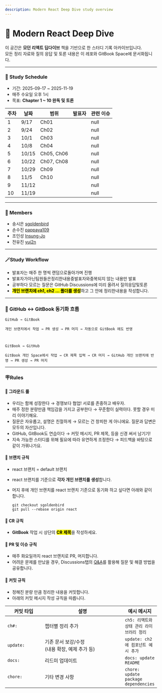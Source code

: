 ```yaml
---
description: Modern React Deep Dive study overview
---
```


# 📖 Modern React Deep Dive

이 공간은 **모던 리액트 딥다이브** 책을 기반으로 한 스터디 기록 아카이브입니다.\
모든 정리 자료와 질의 응답 및 토론 내용은 이 레포와 GitBook Space에 문서화됩니다.

---

### 📅 Study Schedule

- 기간: 2025-09-17 \~ 2025-11-19
- 매주 수요일 오후 1시
- 목표: **Chapter 1 \~ 10 완독 및 토론**&#x20;

<table data-full-width="false"><thead><tr><th data-type="number">주차</th><th>날짜</th><th>범위</th><th data-type="users" data-multiple>발표자</th><th data-type="number">관련 이슈</th></tr></thead><tbody><tr><td>1</td><td>9/17</td><td>Ch01</td><td></td><td>null</td></tr><tr><td>2</td><td>9/24</td><td>Ch02</td><td></td><td>null</td></tr><tr><td>3</td><td>10/1</td><td>Ch03</td><td></td><td>null</td></tr><tr><td>4</td><td>10/8</td><td>Ch04</td><td></td><td>null</td></tr><tr><td>5</td><td>10/15</td><td>Ch05, Ch06</td><td></td><td>null</td></tr><tr><td>6</td><td>10/22</td><td>Ch07, Ch08 </td><td></td><td>null</td></tr><tr><td>7</td><td>10/29</td><td>Ch09</td><td></td><td>null</td></tr><tr><td>8</td><td>11/5</td><td>Ch10</td><td></td><td>null</td></tr><tr><td>9</td><td>11/12</td><td></td><td></td><td>null</td></tr><tr><td>10</td><td>11/19</td><td></td><td></td><td>null</td></tr></tbody></table>

---

### 👥 Members

- 송시은 [sgoldenbird](https://github.com/sgoldenbird)
- 손수진 [pappaya109](https://github.com/pappaya109)
- 조인성 [Insung-Jo](https://github.com/Insung-Jo)
- 전유진 [yuj2n](https://github.com/yuj2n)

---

### **🪄Study Workflow**

- 발표자는 매주 한 명씩 랜덤으로돌아가며 진행
- 발표자가아닌팀원들은정리한내용중발표자와중복되지 않는 내용만 발표
- 공부하다 모르는 질문은 GitHub Discussions에 미리 올려서 질의응답및토론
- <mark style="background-color:yellow;">**개인 브랜치에 ch1, ch2 ... 폴더를 생성**</mark>하고 그 안에 정리한내용을 작성합니다.&#x20;

---

### 🔎 GitHub ↔ GitBook 동기화 흐름

```
GitHub → GitBook

개인 브랜치에서 작업 → PR 생성 → PR 머지 → 자동으로 GitBook 에도 반영



GitBook → GitHub

GitBook 개인 Space에서 작업 → CR 제목 입력 → CR 머지 → GitHub 개인 브랜치에 반영 → PR 생성 → PR 머지
```

---

### 🪧Rules

#### 🤝 그라운드 룰

- 우리는 함께 성장한다 → 경쟁보다 협업! 서로를 존중하고 배우자.
- 매주 정한 분량만큼 책임감을 가지고 공부한다 → 꾸준함이 실력이다. 못할 경우 미리 이야기해요.
- 질문은 자유롭고, 설명은 친절하게 → 모르는 건 창피한 게 아니에요. 질문과 답변은 모두의 자산입니다.
- GitHub, GitBook도 연습이다 → 커밋 메시지, PR 제목, 등을 신경 써서 남기기!
- 지속 가능한 스터디를 위해 필요에 따라 유연하게 조정한다 → 피드백을 바탕으로 같이 가꿔나가요.

#### 🤝 브랜치 규칙

- react 브랜치 = default 브랜치&#x20;
- react 브랜치를 기준으로 **각자 개인 브랜치를 생성**합니다.&#x20;
- 머지 후에 개인 브랜치를 react 브랜치 기준으로 동기화 하고 싶다면 아래와 같이 합니다.&#x20;

  ```
  git checkout sgoldenbird
  git pull --rebase origin react
  ```

#### 🤝 CR 규칙

- **GitBook** 작업 시 상단의 <mark style="background-color:yellow;">**CR 제목**</mark>을 작성하세요.&#x20;

#### 🤝 PR 및 이슈 규칙

- 매주 화요일까지 react 브랜치로 PR, 머지합니다.
- 어려운 문제를 만났을 경우, Discussions탭의 [Q\&A](https://github.com/front-studium/solveit/discussions/categories/q-a)를 활용해 질문 및 해결 방법을 공유합니다.

#### 🤝 커밋 규칙

- 정해진 분량 만큼 정리한 내용을 커밋합니다.
- 아래의 커밋 메시지 작성 규칙을 따릅니다.

<table><thead><tr><th width="117">커밋 타입</th><th width="291">설명</th><th>예시 메시지</th></tr></thead><tbody><tr><td><code>ch#:</code></td><td>챕터별 정리 추가</td><td><code>ch5: 리액트와 상태 관리 라이브러리 정리</code></td></tr><tr><td><code>update:</code></td><td>기존 문서 보강/수정 <br>(내용 확장, 예제 추가 등)</td><td><code>update: ch2에 컴포넌트 예시 추가</code>      </td></tr><tr><td><code>docs:</code></td><td>리드미 업데이트 </td><td><code>docs: update README</code> </td></tr><tr><td><code>chore:</code></td><td>기타 변경 사항</td><td><code>chore: update package dependencies</code></td></tr></tbody></table>
